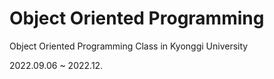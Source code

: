 # Object Oriented Programming

Object Oriented Programming Class in Kyonggi University

2022.09.06 ~ 2022.12.
